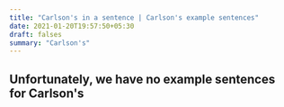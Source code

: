 ```yaml
---
title: "Carlson's in a sentence | Carlson's example sentences"
date: 2021-01-20T19:57:50+05:30
draft: falses
summary: "Carlson's"
---
```

## Unfortunately, we have no example sentences for Carlson's                 
